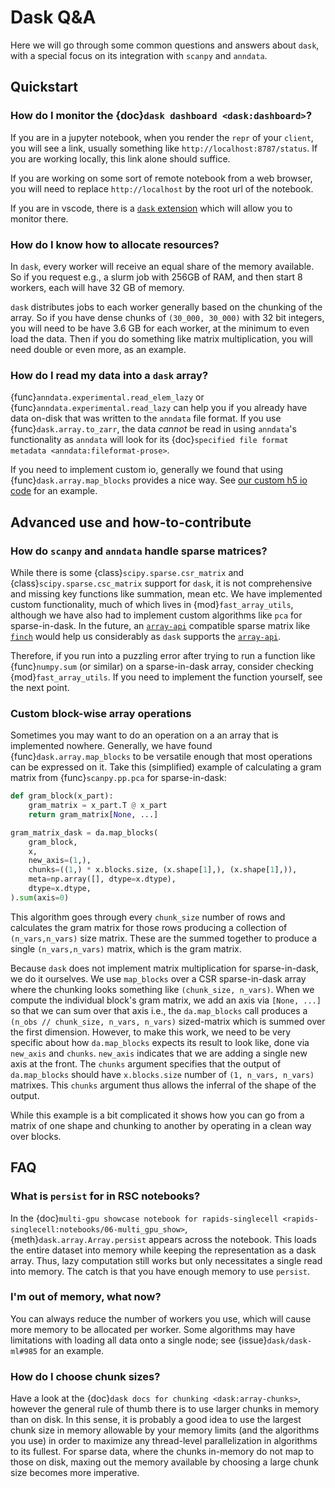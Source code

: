 # Dask Q&A

Here we will go through some common questions and answers about `dask`, with a special focus on its integration with `scanpy` and `anndata`.

## Quickstart

### How do I monitor the {doc}`dask dashboard <dask:dashboard>`?

If you are in a jupyter notebook, when you render the `repr` of your `client`, you will see a link, usually something like `http://localhost:8787/status`.
If you are working locally, this link alone should suffice.

If you are working on some sort of remote notebook from a web browser, you will need to replace `http://localhost` by the root url of the notebook.

If you are in vscode, there is a [`dask` extension] which will allow you to monitor there.

### How do I know how to allocate resources?

In `dask`, every worker will receive an equal share of the memory available.
So if you request e.g., a slurm job with 256GB of RAM, and then start 8 workers, each will have 32 GB of memory.

`dask` distributes jobs to each worker generally based on the chunking of the array.
So if you have dense chunks of `(30_000, 30_000)` with 32 bit integers, you will need to be have 3.6 GB for each worker, at the minimum to even load the data.
Then if you do something like matrix multiplication, you will need double or even more, as an example.

### How do I read my data into a `dask` array?

{func}`anndata.experimental.read_elem_lazy` or {func}`anndata.experimental.read_lazy` can help you if you already have data on-disk that was written to the `anndata` file format.
If you use {func}`dask.array.to_zarr`, the data _cannot_ be read in using `anndata`'s functionality as `anndata` will look for its {doc}`specified file format metadata <anndata:fileformat-prose>`.

If you need to implement custom io, generally we found that using {func}`dask.array.map_blocks` provides a nice way.
See [our custom h5 io code] for an example.

## Advanced use and how-to-contribute

### How do `scanpy` and `anndata` handle sparse matrices?

While there is some {class}`scipy.sparse.csr_matrix` and {class}`scipy.sparse.csc_matrix` support for `dask`, it is not comprehensive and missing key functions like summation, mean etc.
We have implemented custom functionality, much of which lives in {mod}`fast_array_utils`, although we have also had to implement custom algorithms like `pca` for sparse-in-dask.
In the future, an [`array-api`] compatible sparse matrix like [`finch`] would help us considerably as `dask` supports the [`array-api`].

Therefore, if you run into a puzzling error after trying to run a function like {func}`numpy.sum` (or similar) on a sparse-in-dask array, consider checking {mod}`fast_array_utils`.
If you need to implement the function yourself, see the next point.

### Custom block-wise array operations

Sometimes you may want to do an operation on a an array that is implemented nowhere.
Generally, we have found {func}`dask.array.map_blocks` to be versatile enough that most operations can be expressed on it.
Take this (simplified) example of calculating a gram matrix from {func}`scanpy.pp.pca` for sparse-in-dask:

```python
def gram_block(x_part):
    gram_matrix = x_part.T @ x_part
    return gram_matrix[None, ...]

gram_matrix_dask = da.map_blocks(
    gram_block,
    x,
    new_axis=(1,),
    chunks=((1,) * x.blocks.size, (x.shape[1],), (x.shape[1],)),
    meta=np.array([], dtype=x.dtype),
    dtype=x.dtype,
).sum(axis=0)
```

This algorithm goes through every `chunk_size` number of rows and calculates the gram matrix for those rows producing a collection of `(n_vars,n_vars)` size matrix.
These are the summed together to produce a single `(n_vars,n_vars)` matrix, which is the gram matrix.

Because `dask` does not implement matrix multiplication for sparse-in-dask, we do it ourselves.
We use `map_blocks` over a CSR sparse-in-dask array where the chunking looks something like `(chunk_size, n_vars)`.
When we compute the individual block's gram matrix, we add an axis via `[None, ...]` so that we can sum over that axis i.e., the `da.map_blocks` call produces a `(n_obs // chunk_size, n_vars, n_vars)` sized-matrix which is summed over the first dimension.
However, to make this work, we need to be very specific about how `da.map_blocks` expects its result to look like, done via `new_axis` and `chunks`.
`new_axis` indicates that we are adding a single new axis at the front.
The `chunks` argument specifies that the output of `da.map_blocks` should have `x.blocks.size` number of `(1, n_vars, n_vars)` matrixes.
This `chunks` argument thus allows the inferral of the shape of the output.

While this example is a bit complicated it shows how you can go from a matrix of one shape and chunking to another by operating in a clean way over blocks.

## FAQ

### What is `persist` for in RSC notebooks?

In the {doc}`multi-gpu showcase notebook for rapids-singlecell <rapids-singlecell:notebooks/06-multi_gpu_show>`, {meth}`dask.array.Array.persist` appears across the notebook.
This loads the entire dataset into memory while keeping the representation as a dask array.
Thus, lazy computation still works but only necessitates a single read into memory.
The catch is that you have enough memory to use `persist`.

### I'm out of memory, what now?

You can always reduce the number of workers you use, which will cause more memory to be allocated per worker.
Some algorithms may have limitations with loading all data onto a single node; see {issue}`dask/dask-ml#985` for an example.

### How do I choose chunk sizes?

Have a look at the {doc}`dask docs for chunking <dask:array-chunks>`, however the general rule of thumb there is to use larger chunks in memory than on disk.
In this sense, it is probably a good idea to use the largest chunk size in memory allowable by your memory limits (and the algorithms you use) in order to maximize any thread-level parallelization in algorithms to its fullest.
For sparse data, where the chunks in-memory do not map to those on disk, maxing out the memory available by choosing a large chunk size becomes more imperative.

[`dask` extension]: https://marketplace.visualstudio.com/items?itemName=joyceerhl.vscode-das
[our custom h5 io code]: https://github.com/scverse/anndata/blob/089ed929393a02200b389395f278b7c920e5bc4a/src/anndata/_io/specs/lazy_methods.py#L179-L205
[`array-api`]: https://data-apis.org/array-api/latest/index.html
[`finch`]: https://github.com/finch-tensor/finch-tensor-python

